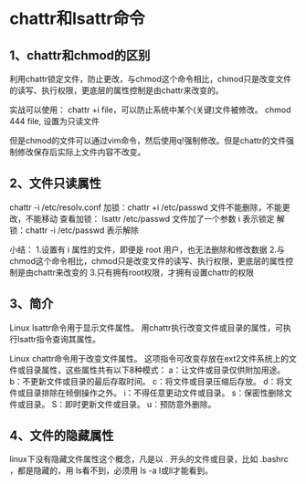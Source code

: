 # chattr和lsattr命令

## 1、chattr和chmod的区别
利用chattr锁定文件，防止更改，与chmod这个命令相比，chmod只是改变文件的读写、执行权限，更底层的属性控制是由chattr来改变的。

实战可以使用：
chattr +i file，可以防止系统中某个(关键)文件被修改。
chmod 444 file, 设置为只读文件

但是chmod的文件可以通过vim命令，然后使用q!强制修改。但是chattr的文件强制修改保存后实际上文件内容不改变。

## 2、文件只读属性
chattr -i /etc/resolv.conf
加锁：chattr +i /etc/passwd 文件不能删除，不能更改，不能移动
查看加锁： lsattr /etc/passwd 文件加了一个参数 i 表示锁定
解锁：chattr -i /etc/passwd 表示解除

小结：
1.设置有 i 属性的文件，即便是 root 用户，也无法删除和修改数据
2.与chmod这个命令相比，chmod只是改变文件的读写、执行权限，更底层的属性控制是由chattr来改变的
3.只有拥有root权限，才拥有设置chattr的权限

## 3、简介

Linux lsattr命令用于显示文件属性。
用chattr执行改变文件或目录的属性，可执行lsattr指令查询其属性。

Linux chattr命令用于改变文件属性。
这项指令可改变存放在ext2文件系统上的文件或目录属性，这些属性共有以下8种模式：
a：让文件或目录仅供附加用途。
b：不更新文件或目录的最后存取时间。
c：将文件或目录压缩后存放。
d：将文件或目录排除在倾倒操作之外。
i：不得任意更动文件或目录。
s：保密性删除文件或目录。
S：即时更新文件或目录。
u：预防意外删除。

## 4、文件的隐藏属性
linux下没有隐藏文件属性这个概念，凡是以 . 开头的文件或目录，比如 .bashrc ，都是隐藏的，用 ls看不到，必须用 ls -a l或ll才能看到。



